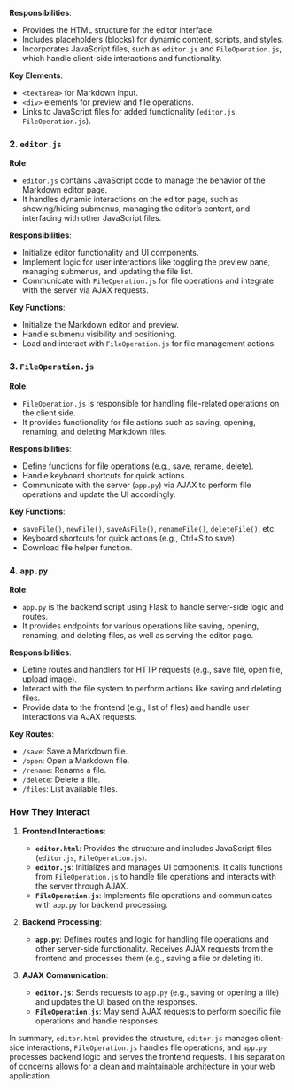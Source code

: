 

**Responsibilities**:
- Provides the HTML structure for the editor interface.
- Includes placeholders (blocks) for dynamic content, scripts, and styles.
- Incorporates JavaScript files, such as `editor.js` and `FileOperation.js`, which handle client-side interactions and functionality.

**Key Elements**:
- `<textarea>` for Markdown input.
- `<div>` elements for preview and file operations.
- Links to JavaScript files for added functionality (`editor.js`, `FileOperation.js`).

### **2. `editor.js`**

**Role**:
- `editor.js` contains JavaScript code to manage the behavior of the Markdown editor page.
- It handles dynamic interactions on the editor page, such as showing/hiding submenus, managing the editor’s content, and interfacing with other JavaScript files.

**Responsibilities**:
- Initialize editor functionality and UI components.
- Implement logic for user interactions like toggling the preview pane, managing submenus, and updating the file list.
- Communicate with `FileOperation.js` for file operations and integrate with the server via AJAX requests.

**Key Functions**:
- Initialize the Markdown editor and preview.
- Handle submenu visibility and positioning.
- Load and interact with `FileOperation.js` for file management actions.

### **3. `FileOperation.js`**

**Role**:
- `FileOperation.js` is responsible for handling file-related operations on the client side.
- It provides functionality for file actions such as saving, opening, renaming, and deleting Markdown files.

**Responsibilities**:
- Define functions for file operations (e.g., save, rename, delete).
- Handle keyboard shortcuts for quick actions.
- Communicate with the server (`app.py`) via AJAX to perform file operations and update the UI accordingly.

**Key Functions**:
- `saveFile()`, `newFile()`, `saveAsFile()`, `renameFile()`, `deleteFile()`, etc.
- Keyboard shortcuts for quick actions (e.g., Ctrl+S to save).
- Download file helper function.

### **4. `app.py`**

**Role**:
- `app.py` is the backend script using Flask to handle server-side logic and routes.
- It provides endpoints for various operations like saving, opening, renaming, and deleting files, as well as serving the editor page.

**Responsibilities**:
- Define routes and handlers for HTTP requests (e.g., save file, open file, upload image).
- Interact with the file system to perform actions like saving and deleting files.
- Provide data to the frontend (e.g., list of files) and handle user interactions via AJAX requests.

**Key Routes**:
- `/save`: Save a Markdown file.
- `/open`: Open a Markdown file.
- `/rename`: Rename a file.
- `/delete`: Delete a file.
- `/files`: List available files.

### **How They Interact**

1. **Frontend Interactions**:
   - **`editor.html`**: Provides the structure and includes JavaScript files (`editor.js`, `FileOperation.js`).
   - **`editor.js`**: Initializes and manages UI components. It calls functions from `FileOperation.js` to handle file operations and interacts with the server through AJAX.
   - **`FileOperation.js`**: Implements file operations and communicates with `app.py` for backend processing.

2. **Backend Processing**:
   - **`app.py`**: Defines routes and logic for handling file operations and other server-side functionality. Receives AJAX requests from the frontend and processes them (e.g., saving a file or deleting it).

3. **AJAX Communication**:
   - **`editor.js`**: Sends requests to `app.py` (e.g., saving or opening a file) and updates the UI based on the responses.
   - **`FileOperation.js`**: May send AJAX requests to perform specific file operations and handle responses.

In summary, `editor.html` provides the structure, `editor.js` manages client-side interactions, `FileOperation.js` handles file operations, and `app.py` processes backend logic and serves the frontend requests. This separation of concerns allows for a clean and maintainable architecture in your web application.